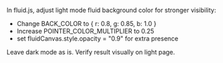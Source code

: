 In fluid.js, adjust light mode fluid background color for stronger visibility:

- Change BACK_COLOR to { r: 0.8, g: 0.85, b: 1.0 }
- Increase POINTER_COLOR_MULTIPLIER to 0.25
- set fluidCanvas.style.opacity = "0.9" for extra presence

Leave dark mode as is. Verify result visually on light page.